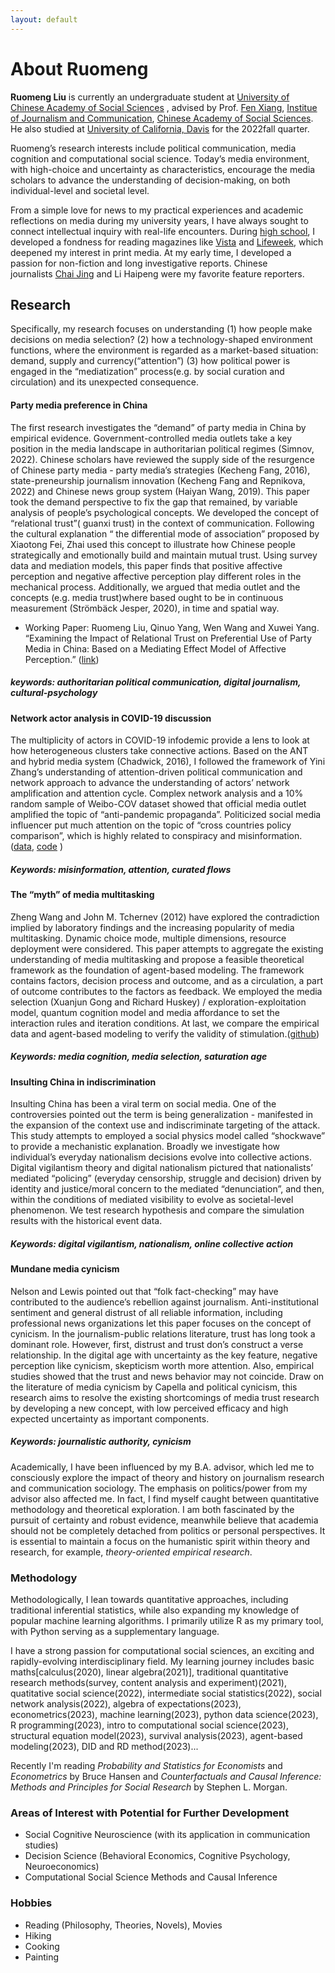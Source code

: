 ```yaml
---
layout: default
---
```



# About Ruomeng

<!-- ## links
### [Curriculum Vitae](./another-page.html).

### [Linkedin](https://www.linkedin.com/in/ruomeng-liu-a7745524b/).

For any possible cooperation or help, contact me at [lrrrmmm0413@gmail.com](mailto:lrrmmm0413@gmail.com) or [liuruomeng@ucass.edu.cn](mailto:liuruomeng@ucass.edu.cn) -->


**Ruomeng Liu** is currently an undergraduate student at [University of Chinese Academy of Social Sciences](https://www.ucass.edu.cn/en/index.htm) , advised by Prof. [Fen Xiang](http://www.mediaresearch.cn/xwx/sdtj/201510/t20151010_2489106.shtml), [Institue of Journalism and Communication](http://www.mediaresearch.cn/), [Chinese Academy of Social Sciences](http://casseng.cssn.cn/). He also studied at [University of California, Davis](https://communication.ucdavis.edu/) for the 2022fall quarter. 

Ruomeng’s research interests include political communication, media cognition and computational social science. Today’s media environment, with high-choice and uncertainty as characteristics, encourage the media scholars to advance the understanding of decision-making, on both individual-level and societal level. 

From a simple love for news to my practical experiences and academic reflections on media during my university years, I have always sought to connect intellectual inquiry with real-life encounters. During [high school](http://www.scmyzx.com.cn/pcweb/index.htm), I developed a fondness for reading magazines like [Vista](http://www.vistastory.com/#/about?columnType=1) and [Lifeweek](https://www.lifeweek.com.cn/), which deepened my interest in print media. At my early time, I developed a passion for non-fiction and long investigative reports. Chinese journalists [Chai Jing](https://www.youtube.com/@chaijing2023) and Li Haipeng were my favorite feature reporters.

## Research

Specifically, my research focuses on understanding (1) how people make decisions on media selection? (2) how a technology-shaped environment functions, where the environment is regarded as a market-based situation: demand, supply and currency(“attention”) (3) how political power is engaged in the “mediatization” process(e.g. by social curation and circulation)  and its unexpected consequence.

#### Party media preference in China 

The first research investigates the “demand” of party media in China by empirical evidence.  Government-controlled media outlets take a key position in the media landscape in authoritarian  political regimes (Simnov, 2022). Chinese scholars have reviewed the supply side of the resurgence of Chinese party media - party media’s strategies (Kecheng Fang, 2016), state-preneurship journalism innovation (Kecheng Fang and Repnikova, 2022) and Chinese news group system (Haiyan Wang, 2019). This paper took the demand perspective to fix the gap that remained, by variable analysis of people’s psychological concepts. We developed the concept of “relational trust”( guanxi trust) in the context of communication. Following the cultural explanation “ the differential mode of association” proposed by Xiaotong Fei, Zhai used this concept to illustrate how Chinese people strategically and emotionally build and maintain mutual trust. Using survey data and mediation models, this paper finds that positive affective perception and negative affective perception play different roles in the mechanical process. Additionally, we argued that media outlet and the concepts (e.g. media trust)where based ought to be in continuous measurement (Strömbäck Jesper, 2020), in time and spatial way.
* Working Paper: Ruomeng Liu, Qinuo Yang, Wen Wang and Xuwei Yang. “Examining the Impact of Relational Trust on Preferential Use of Party Media in China: Based on a Mediating Effect Model of Affective Perception.” ([link](/assets/Examining_the_Impact_of_Relational_Trust_on_Preferential_Use_of_Party_Media__Based_on_a_Mediating_Effect_Model_of_Affective_Perception.pdf))

##### keywords: authoritarian political communication, digital journalism, cultural-psychology



#### Network actor analysis in COVID-19 discussion

The multiplicity of actors in COVID-19 infodemic provide a lens to look at how heterogeneous clusters take connective actions. Based on the ANT and hybrid media system (Chadwick, 2016), I followed the framework of Yini Zhang’s understanding of attention-driven political communication and network approach to advance the understanding of actors’ network amplification and attention cycle. Complex network analysis and a 10% random sample of Weibo-COV dataset showed that official media outlet amplified the topic of “anti-pandemic propaganda”. Politicized social media influencer put much attention on the topic of “cross countries policy comparison”, which is highly related to conspiracy and misinformation.([data](https://github.com/nghuyong/weibo-cov), [code](https://github.com/ruomeng6/weibo-network-actor-analysis-2019-2020)
)

##### Keywords: misinformation, attention, curated flows


#### The “myth” of media multitasking

Zheng Wang and John M. Tchernev (2012) have explored the contradiction implied by laboratory findings and the increasing popularity of media multitasking. Dynamic choice mode, multiple dimensions, resource deployment were considered. This paper attempts to aggregate the existing understanding of media multitasking and propose a feasible theoretical framework as the foundation of agent-based modeling. The framework contains factors, decision process and outcome, and as a circulation, a part of outcome contributes to the factors as feedback. We employed the media selection (Xuanjun Gong and Richard Huskey) / exploration-exploitation model, quantum cognition model and media affordance to set the interaction rules and iteration conditions. At last, we compare the empirical data and agent-based modeling to verify the validity of stimulation.([github]())

##### Keywords: media cognition, media selection, saturation age

#### Insulting China in indiscrimination

Insulting China has been a viral term on social media. One of the controversies pointed out the term is being generalization - manifested in the expansion of the context use and indiscriminate targeting of the attack. This study attempts to employed a social physics model called “shockwave” to provide a mechanistic explanation. Broadly we investigate how individual’s everyday nationalism decisions evolve into collective actions. Digital vigilantism theory and digital nationalism pictured that nationalists’ mediated “policing” (everyday censorship, struggle and decision) driven by identity and justice/moral concern to the mediated “denunciation”, and then, within the conditions of mediated visibility to evolve as societal-level phenomenon. We test research hypothesis and compare the simulation results with the historical event data.

##### Keywords: digital vigilantism, nationalism, online collective action

#### Mundane media cynicism 

Nelson and Lewis pointed out that “folk fact-checking” may have contributed to the audience’s rebellion against journalism. Anti-institutional sentiment and general distrust of all reliable information, including professional news organizations let this paper focuses on the concept of cynicism. In the journalism-public relations literature, trust has long took a dominant role. However, first, distrust and trust don’s construct a verse relationship. In the digital age with uncertainty as the key feature, negative perception like cynicism, skepticism worth more attention. Also, empirical studies showed that the trust and news behavior may not coincide. Draw on the literature of media cynicism by Capella and political cynicism, this research aims to resolve the existing shortcomings of media trust research by developing a new concept, with low perceived efficacy and high expected uncertainty as important components.

##### Keywords: journalistic authority, cynicism

Academically, I have been influenced by my B.A. advisor, which led me to consciously explore the impact of theory and history on journalism research and communication sociology. The emphasis on politics/power from my advisor also affected me. In fact, I find myself caught between quantitative methodology and theoretical exploration. I am both fascinated by the pursuit of certainty and robust evidence, meanwhile believe that academia should not be completely detached from politics or personal perspectives. It is essential to maintain a focus on the humanistic spirit within theory and research, for example, _theory-oriented empirical research_.

### Methodology

Methodologically, I lean towards quantitative approaches, including traditional inferential statistics, while also expanding my knowledge of popular machine learning algorithms. I primarily utilize R as my primary tool, with Python serving as a supplementary language.

I have a strong passion for computational social sciences, an exciting and rapidly-evolving interdisciplinary field. My learning journey includes basic maths[calculus(2020), linear algebra(2021)], traditional quantitative research methods(survey, content analysis and experiment)(2021), quatitative social science(2022), intermediate social statistics(2022), social network analysis(2022), algebra of expectations(2023), econometrics(2023), machine learning(2023), python data science(2023), R programming(2023), intro to computational social science(2023), structural equation model(2023), survival analysis(2023), agent-based modeling(2023), DID and RD method(2023)...

Recently I'm reading *Probability and Statistics for Economists* and *Econometrics* by Bruce Hansen and *Counterfactuals and Causal Inference: Methods and Principles for Social Research* by Stephen L. Morgan.

### Areas of Interest with Potential for Further Development

- Social Cognitive Neuroscience (with its application in communication studies)
- Decision Science (Behavioral Economics, Cognitive Psychology, Neuroeconomics)
- Computational Social Science Methods and Causal Inference

### Hobbies

-  Reading (Philosophy, Theories, Novels), Movies
-  Hiking
-  Cooking
-  Painting

<!-- ```js
// Javascript code with syntax highlighting.
var fun = function lang(l) {
  dateformat.i18n = require('./lang/' + l)
  return true;
}
```

```ruby
# Ruby code with syntax highlighting
GitHubPages::Dependencies.gems.each do |gem, version|
  s.add_dependency(gem, "= #{version}")
end
``` -->

<!-- ### Moreover💡

<!-- ### ["BLOG POSTS"](./another-page2.html) -->
<!-- ### ["Portfolio"](./portfolio.html)
### ["USEFUL LINKS"](./links.html) --> 
<!-- ### ["Book Notes"](./booknotes.html) -->

<!-- > Darauf sagte einer: Warum wehrt Ihr Euch Würdet Ihr den Gleichnissen folgen, dann wäret Ihr selbst Gleichnisse geworden und damit schon der täglichen Mühe frei.

>Ein anderer sagte: Ich wette daß auch das ein Gleichnis ist.

>Der erste sagte: Du hast gewonnen.

>Der zweite sagte: Aber leider nur im Gleichnis.

>Ein anderer sagte: Ich wette daß auch das ein Gleichnis ist.

>Der erste sagte: Du hast gewonnen.

>Der zweite sagte: Aber leider nur im Gleichnis.

>Der erste sagte: Nein, in Wirklichkeit; im Gleichnis hast Du verloren.

>Auf Balzacs Spazierstockgriff: Ich breche alle Hindernisse, auf meinem: mich brechen alle Hindernisse. Gemeinsam ist das "alle".

>Kampf – Dirigierung des Kampfes – Hilfe am – je
>Geständnis, unbedingtes Geständnis, aufspringendes Tor, es erscheint im Innern des Hauses die Welt, deren trüber Abglanz bisher draußen lag. -->


<!-- ##### Header 5

1.  This is an ordered list following a header.
2.  This is an ordered list following a header.
3.  This is an ordered list following a header.

###### Header 6

| head1        | head two          | three |
|:-------------|:------------------|:------|
| ok           | good swedish fish | nice  |
| out of stock | good and plenty   | nice  |
| ok           | good `oreos`      | hmm   |
| ok           | good `zoute` drop | yumm  |

### There's a horizontal rule below this.

* * *

### Here is an unordered list:

*   Item foo
*   Item bar
*   Item baz
*   Item zip

### And an ordered list:

1.  Item one
1.  Item two
1.  Item three
1.  Item four

### And a nested list:

- level 1 item
  - level 2 item
  - level 2 item
    - level 3 item
    - level 3 item
- level 1 item
  - level 2 item
  - level 2 item
  - level 2 item
- level 1 item
  - level 2 item
  - level 2 item
- level 1 item

### Small image

![Octocat](https://github.githubassets.com/images/icons/emoji/octocat.png)

### Large image

![Branching](https://guides.github.com/activities/hello-world/branching.png)


### Definition lists can be used with HTML syntax.

<dl>
<dt>Name</dt>
<dd>Godzilla</dd>
<dt>Born</dt>
<dd>1952</dd>
<dt>Birthplace</dt>
<dd>Japan</dd>
<dt>Color</dt>
<dd>Green</dd>
</dl>

```
Long, single-line code blocks should not wrap. They should horizontally scroll if they are too long. This line should be long enough to demonstrate this.
```

```
The final element.
``` -->
